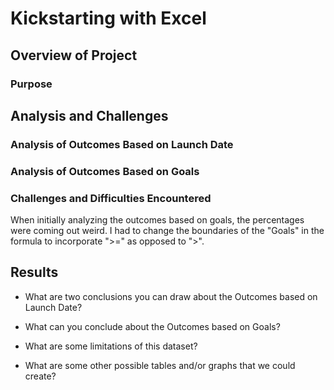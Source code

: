 # Kickstarting with Excel

## Overview of Project

### Purpose

## Analysis and Challenges

### Analysis of Outcomes Based on Launch Date

### Analysis of Outcomes Based on Goals

### Challenges and Difficulties Encountered
When initially analyzing the outcomes based on goals, the percentages were coming out weird. I had to change the boundaries of the "Goals" in the formula to incorporate ">=" as opposed to ">".

## Results

- What are two conclusions you can draw about the Outcomes based on Launch Date?

- What can you conclude about the Outcomes based on Goals?

- What are some limitations of this dataset?

- What are some other possible tables and/or graphs that we could create?
